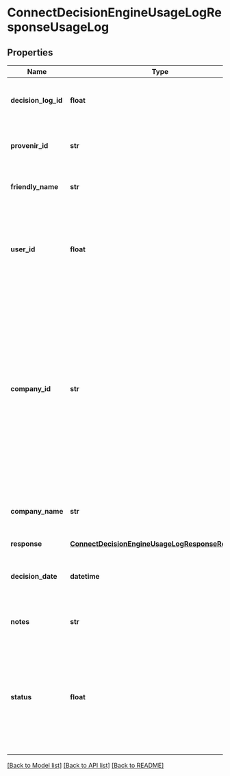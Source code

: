 # ConnectDecisionEngineUsageLogResponseUsageLog

## Properties
Name | Type | Description | Notes
------------ | ------------- | ------------- | -------------
**decision_log_id** | **float** | The unique identifier for the decision log. | [optional] 
**provenir_id** | **str** | The unique identifier of the decision tree. | [optional] 
**friendly_name** | **str** | The name of the decision tree. | [optional] 
**user_id** | **float** | The unique identifier for the user&#x27;s account, used across the Creditsafe product suite. | [optional] 
**company_id** | **str** | The connectId of the company that the decision was ran on. A connectId is the primary Company identifier that is used to uniquely identify all companies across Creditsafe&#x27;s Universe and Partner Network. | [optional] 
**company_name** | **str** | The name of the company that the decision was ran on. | [optional] 
**response** | [**ConnectDecisionEngineUsageLogResponseResponse**](ConnectDecisionEngineUsageLogResponseResponse.md) |  | [optional] 
**decision_date** | **datetime** | The timestamp that the decision model was run. | [optional] 
**notes** | **str** | The notes associated with this decision. | [optional] 
**status** | **float** | The status of the decision. typically, 1 is reserved for positive outcomes, 2 for pending status and 3 for negative outcomes. | [optional] 

[[Back to Model list]](../README.md#documentation-for-models) [[Back to API list]](../README.md#documentation-for-api-endpoints) [[Back to README]](../README.md)

